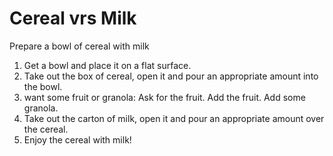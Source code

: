 # Cereal vrs Milk

Prepare a bowl of cereal with milk


1. Get a bowl and place it on a flat surface.
2. Take out the box of cereal, open it and pour an appropriate amount into the bowl.
3. want some fruit or granola:
	Ask for the fruit.
	Add the fruit.
	Add some granola.
5. Take out the carton of milk, open it and pour an appropriate amount over the cereal.
6. Enjoy the cereal with milk!



 
	
